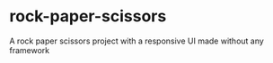 # rock-paper-scissors
A rock paper scissors project with a responsive UI
made without any framework
